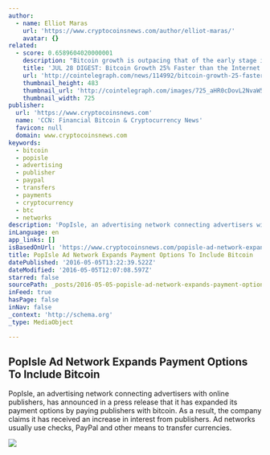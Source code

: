 ```yaml
---
author:
  - name: Elliot Maras
    url: 'https://www.cryptocoinsnews.com/author/elliot-maras/'
    avatar: {}
related:
  - score: 0.6589604020000001
    description: "Bitcoin growth is outpacing that of the early stage internet by almost 25%; an Estonian Angel List service will utilize Bitcoin's blockchain to secure its marketplace, and more top stories for July 28. In terms of investment, Bitcoin growth is outpacing that of the early stage internet by almost 25%, according to the latest figures compiled by IB Times UK."
    title: 'JUL 28 DIGEST: Bitcoin Growth 25% Faster than the Internet in 90s; Estonian Angel List Service Secures Marketplace with BTC Blockchain'
    url: 'http://cointelegraph.com/news/114992/bitcoin-growth-25-faster-than-the-internet-in-90s-estonian-angel-list-service-secures-marketplace-with-btc-blockchain'
    thumbnail_height: 483
    thumbnail_url: 'http://cointelegraph.com/images/725_aHR0cDovL2NvaW50ZWxlZ3JhcGguY29tL3N0b3JhZ2UvdXBsb2Fkcy92aWV3Lzk5MTkyNTk1NTE2YTJkMjFlYzE5NmJlZDM2MjYyNDQ1LnBuZw==.jpg'
    thumbnail_width: 725
publisher:
  url: 'https://www.cryptocoinsnews.com'
  name: 'CCN: Financial Bitcoin & Cryptocurrency News'
  favicon: null
  domain: www.cryptocoinsnews.com
keywords:
  - bitcoin
  - popisle
  - advertising
  - publisher
  - paypal
  - transfers
  - payments
  - cryptocurrency
  - btc
  - networks
description: 'PopIsle, an advertising network connecting advertisers with online publishers, has announced in a press release that it has expanded its payment options by paying publishers with bitcoin. As a result, the company claims it has received an increase in interest from publishers. Ad networks usually use checks, PayPal and other means to transfer currencies.'
inLanguage: en
app_links: []
isBasedOnUrl: 'https://www.cryptocoinsnews.com/popisle-ad-network-expands-payment-options-to-include-bitcoin/'
title: PopIsle Ad Network Expands Payment Options To Include Bitcoin
datePublished: '2016-05-05T13:22:39.522Z'
dateModified: '2016-05-05T12:07:08.597Z'
starred: false
sourcePath: _posts/2016-05-05-popisle-ad-network-expands-payment-options-to-include-bitcoi.md
inFeed: true
hasPage: false
inNav: false
_context: 'http://schema.org'
_type: MediaObject

---
```

<article style=""><h1>PopIsle Ad Network Expands Payment Options To Include Bitcoin</h1><p>PopIsle, an advertising network connecting advertisers with online publishers, has announced in a press release that it has expanded its payment options by paying publishers with bitcoin. As a result, the company claims it has received an increase in interest from publishers. Ad networks usually use checks, PayPal and other means to transfer currencies.</p><img src="https://www.cryptocoinsnews.com/wp-content/uploads/2016/03/Physical-bitcoin.jpg.jpg" /></article>